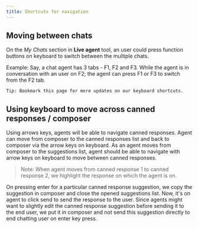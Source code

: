 ```yaml
---
title: Shortcuts for navigation
---
```


## Moving between chats

On the *My Chats* section in **Live agent** tool, an user could press function buttons on keyboard to switch between the multiple chats.  

Example: Say, a chat agent has 3 tabs - F1, F2 and F3. While the agent is in conversation with an user on F2; the agent can press F1 or F3 to switch from the F2 tab.

    Tip: Bookmark this page for more updates on our keyboard shortcuts. 
    
## Using keyboard to move across canned responses / composer

Using arrows keys, agents will be able to navigate canned responses. Agent can move from composer to the canned responses list and back to composer via the arrow keys on keyboard. As an agent moves from composer to the suggestions list, agent should be able to navigate with arrow keys on keyboard to move between canned responses. 

> Note: When agent moves from canned response 1 to canned response 2, we  highlight the response on which the agent is on.

On pressing enter for a particular canned response suggestion, we copy the suggestion in composer and close the opened suggestions list. Now, it's on agent to click send to send the response to the user. Since agents might want to slightly edit the canned response suggestion before sending it to the end user, we put it in composer and not send this suggestion directly to end chatting user on enter key press.

